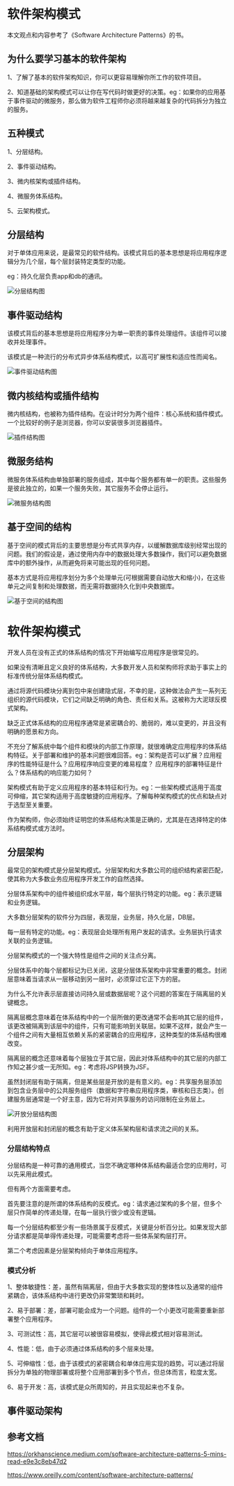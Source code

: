 # 软件架构模式

本文观点和内容参考了《Software Architecture Patterns》的书。

## 为什么要学习基本的软件架构

1、了解了基本的软件架构知识，你可以更容易理解你所工作的软件项目。

2、知道基础的架构模式可以让你在写代码时做更好的决策。eg：如果你的应用基于事件驱动的微服务，那么做为软件工程师你必须将越来越复杂的代码拆分为独立的服务。

## 五种模式

1、分层结构。

2、事件驱动结构。

3、微内核架构或插件结构。

4、微服务体系结构。

5、云架构模式。

## 分层结构

对于单体应用来说，是最常见的软件结构。该模式背后的基本思想是将应用程序逻辑分为几个层，每个层封装特定类型的功能。

eg：持久化层负责app和db的通讯。

![分层结构图](/note/assets/imgs/layer-software-arch.png)

## 事件驱动结构

该模式背后的基本思想是将应用程序分为单一职责的事件处理组件。该组件可以接收并处理事件。

该模式是一种流行的分布式异步体系结构模式，以高可扩展性和适应性而闻名。

![事件驱动结构图](/note/assets/imgs/event-software-arch.png)

## 微内核结构或插件结构

微内核结构，也被称为插件结构。在设计时分为两个组件：核心系统和插件模式。一个比较好的例子是浏览器，你可以安装很多浏览器插件。

![插件结构图](/note/assets/imgs/plugin-software-arch.png)

## 微服务结构

微服务体系结构由单独部署的服务组成，其中每个服务都有单一的职责。这些服务是彼此独立的，如果一个服务失败，其它服务不会停止运行。

![微服务结构图](/note/assets/imgs/microservices-software-arch.png)

## 基于空间的结构

基于空间的模式背后的主要思想是分布式共享内存，以缓解数据库级别经常出现的问题。我们的假设是，通过使用内存中的数据处理大多数操作，我们可以避免数据库中的额外操作，从而避免将来可能出现的任何问题。

基本方式是将应用程序划分为多个处理单元(可根据需要自动放大和缩小)，在这些单元之间复制和处理数据，而无需将数据持久化到中央数据库。

![基于空间的结构图](/note/assets/imgs/space-software-arch.png)

# 软件架构模式

开发人员在没有正式的体系结构的情况下开始编写应用程序是很常见的。

如果没有清晰且定义良好的体系结构，大多数开发人员和架构师将求助于事实上的标准传统分层体系结构模式。

通过将源代码模块分离到包中来创建隐式层，不幸的是，这种做法会产生一系列无组织的源代码模块，它们之间缺乏明确的角色、责任和关系。这被称为大泥球反模式架构。

缺乏正式体系结构的应用程序通常是紧密耦合的、脆弱的，难以变更的，并且没有明确的愿景和方向。

不充分了解系统中每个组件和模块的内部工作原理，就很难确定应用程序的体系结构特征。关于部署和维护的基本问题很难回答。eg：架构是否可以扩展？应用程序的性能特征是什么？应用程序响应变更的难易程度？
应用程序的部署特征是什么？体系结构的响应能力如何？

架构模式有助于定义应用程序的基本特征和行为。eg：一些架构模式适用于高度可伸缩，其它架构适用于高度敏捷的应用程序。了解每种架构模式的优点和缺点对于选型至关重要。

作为架构师，你必须始终证明您的体系结构决策是正确的，尤其是在选择特定的体系结构模式或方法时。

## 分层架构

最常见的架构模式是分层架构模式。分层架构和大多数公司的组织结构紧密匹配，使其称为大多数业务应用程序开发工作的自然选择。

分层体系架构中的组件被组织成水平层，每个层执行特定的功能。eg：表示逻辑和业务逻辑。

大多数分层架构的软件分为四层，表现层，业务层，持久化层，DB层。

每一层有特定的功能。eg：表现层会处理所有用户发起的请求。业务层执行请求关联的业务逻辑。

分层架构模式的一个强大特性是组件之间的关注点分离。

分层体系中的每个层都标记为已关闭，这是分层体系架构中非常重要的概念。封闭层意味着当请求从一层移动到另一层时，必须穿过它正下方的层。

为什么不允许表示层直接访问持久层或数据层呢？这个问题的答案在于隔离层的关键概念。

隔离层概念意味着在体系结构中的一个层所做的更改通常不会影响其它层的组件，该更改被隔离到该层中的组件，只有可能影响到关联层。如果不这样，就会产生一个组件之间有大量相互依赖关系的紧密耦合的应用程序，这种类型的体系结构很难改变。

隔离层的概念还意味着每个层独立于其它层，因此对体系结构中的其它层的内部工作知之甚少或一无所知。eg：考虑将JSP转换为JSF。

虽然封闭层有助于隔离，但是某些层是开放的是有意义的。eg：共享服务层添加到包含业务层中的公共服务组件（数据和字符串应用程序类，审核和日志类）。创建服务层通常是一个好主意，因为它将对共享服务的访问限制在业务层上。

![开放分层结构图](/note/assets/imgs/open-layer-software-arch.png)

利用开放层和封闭层的概念有助于定义体系架构层和请求流之间的关系。

### 分层结构特点

分层结构是一种可靠的通用模式，当您不确定哪种体系结构最适合您的应用时，可以先采用此模式。

但有两个方面需要考虑。

首先要注意的是所谓的体系结构的反模式。eg：请求通过架构的多个层，但多个层只作简单的传递处理，在每一层执行很少或没有逻辑。

每一个分层结构都至少有一些场景属于反模式，关键是分析百分比。如果发现大部分请求都是简单得传递处理，可能需要考虑将一些体系架构层打开。

第二个考虑因素是分层架构倾向于单体应用程序。

### 模式分析

1、整体敏捷性：差，虽然有隔离层，但由于大多数实现的整体性以及通常的组件紧耦合，该体系结构中进行更改仍非常繁琐和耗时。

2、易于部署：差，部署可能会成为一个问题。组件的一个小更改可能需要重新部署整个应用程序。

3、可测试性：高，其它层可以被很容易模拟，使得此模式相对容易测试。

4、性能：低，由于必须通过体系结构的多个层来处理。

5、可伸缩性：低，由于该模式的紧密耦合和单体应用实现的趋势。可以通过将层拆分为单独的物理部署或将整个应用部署到多个节点，但总体而言，粒度太宽。

6、易于开发：高，该模式是众所周知的，并且实现起来也不复杂。

## 事件驱动架构




## 参考文档

https://orkhanscience.medium.com/software-architecture-patterns-5-mins-read-e9e3c8eb47d2

https://www.oreilly.com/content/software-architecture-patterns/